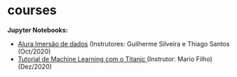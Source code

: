 # courses


**Jupyter Notebooks:**
* [Alura Imersão de dados](https://bit.ly/2IPCAh6) (Instrutores: Guilherme Silveira e Thiago Santos (Oct/2020)
* [Tutorial de Machine Learning com o Titanic ](https://github.com/sergiodealencar/courses/blob/main/tutorial_titanic_mario_filho.ipynb) (Instrutor: Mario Filho) (Dez/2020)
